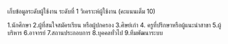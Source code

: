 เก็บข้อมูลระดับผู้ใช้งาน ระดับที่ 1
วิเคราะห์ผู้ใช้งาน (คะแนนเต็ม 10)

1.นักศึกษา 
2.ผู้ที่สนใจสมัครเรียน หรือผู้ปกครอง 
3.ศิษย์เก่า 
4. ครูที่ปรึกษาหรือผู้แนะนำสาขา
5.ผู้บริหาร 
6.อาจารย์ 
7.สถานประกอบการ
8.บุคคลทั่วไป 
9.ทีมพัฒนาระบบ
